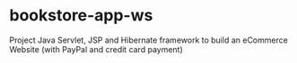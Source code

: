 # bookstore-app-ws
Project Java Servlet, JSP and Hibernate framework to build an eCommerce Website (with PayPal and credit card payment)
